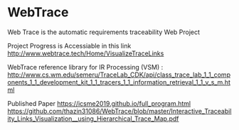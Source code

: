 # WebTrace
Web Trace is the automatic requirements traceability Web Project

Project Progress is Accessiable in this link
http://www.webtrace.tech/Home/VisualizeTraceLinks


WebTrace reference library for IR Processing (VSM) : http://www.cs.wm.edu/semeru/TraceLab_CDK/api/class_trace_lab_1_1_components_1_1_development_kit_1_1_tracers_1_1_information_retrieval_1_1_v_s_m.html


Published Paper 
https://icsme2019.github.io/full_program.html
https://github.com/thazin31086/WebTrace/blob/master/Interactive_Traceability_Links_Visualization__using_Hierarchical_Trace_Map.pdf
